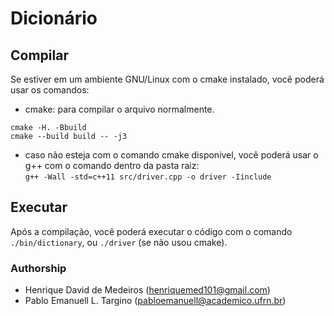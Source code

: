 # Dicionário

## Compilar
Se estiver em um ambiente GNU/Linux com o cmake instalado, você poderá usar os comandos:

- cmake: para compilar o arquivo normalmente.
```
cmake -H. -Bbuild
cmake --build build -- -j3
```

- caso não esteja com o comando cmake disponivel, você poderá usar o g++ com o comando dentro da pasta raiz:  
```g++ -Wall -std=c++11 src/driver.cpp -o driver -Iinclude```  

## Executar
Após a compilação, você poderá executar o código com o comando ```./bin/dictionary```, ou ```./driver``` (se não usou cmake).

### Authorship
- Henrique David de Medeiros	(henriquemed101@gmail.com)
- Pablo Emanuell L. Targino	(pabloemanuell@academico.ufrn.br)